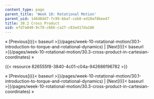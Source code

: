 ```yaml
---
content_type: page
parent_title: 'Week 10: Rotational Motion'
parent_uid: 146d8dd7-7c99-bbaf-ceb8-ed10af8bee47
title: 30.2 Cross Product
uid: efd7a840-9c70-c666-ca2f-c83a417da186
---
```


« [Previous]({{< baseurl >}}/pages/week-10-rotational-motion/30.1-introduction-to-torque-and-rotational-dynamics) | [Next]({{< baseurl >}}/pages/week-10-rotational-motion/30.3-cross-product-in-cartesian-coordinates) »

{{< resource 826555f8-3840-4c01-c04a-942686f96782 >}}

« [Previous]({{< baseurl >}}/pages/week-10-rotational-motion/30.1-introduction-to-torque-and-rotational-dynamics) | [Next]({{< baseurl >}}/pages/week-10-rotational-motion/30.3-cross-product-in-cartesian-coordinates) »